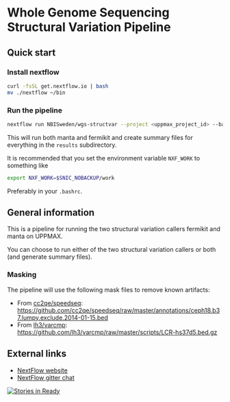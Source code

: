 # Whole Genome Sequencing Structural Variation Pipeline

## Quick start

### Install nextflow

```bash
curl -fsSL get.nextflow.io | bash
mv ./nextflow ~/bin
```

### Run the pipeline

```bash
nextflow run NBISweden/wgs-structvar --project <uppmax_project_id> --bam <bamfile.bam> --run_all
```

This will run both manta and fermikit and create summary files for everything
in the `results` subdirectory.

It is recommended that you set the environment variable `NXF_WORK` to something like

```bash
export NXF_WORK=$SNIC_NOBACKUP/work
```

Preferably in your `.bashrc`.

## General information

This is a pipeline for running the two structural variation callers fermikit
and manta on UPPMAX.

You can choose to run either of the two structural variation callers or both
(and generate summary files).

### Masking

The pipeline will use the following mask files to remove known artifacts:

* From [cc2qe/speedseq](https://github.com/cc2qe/speedseq): https://github.com/cc2qe/speedseq/raw/master/annotations/ceph18.b37.lumpy.exclude.2014-01-15.bed
* From [lh3/varcmp](https://github.com/lh3/varcmp): https://github.com/lh3/varcmp/raw/master/scripts/LCR-hs37d5.bed.gz

## External links

* [NextFlow website](http://www.nextflow.io)
* [NextFlow gitter chat](https://gitter.im/nextflow-io/nextflow)

[![Stories in Ready](https://badge.waffle.io/NBISweden/wgs-structvar.png?label=ready&title=Ready)](https://waffle.io/NBISweden/wgs-structvar)
